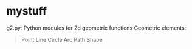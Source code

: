 # mystuff

g2.py:
Python modules for 2d geometric functions
Geometric elements:
> Point
> Line
> Circle
> Arc
> Path
> Shape


